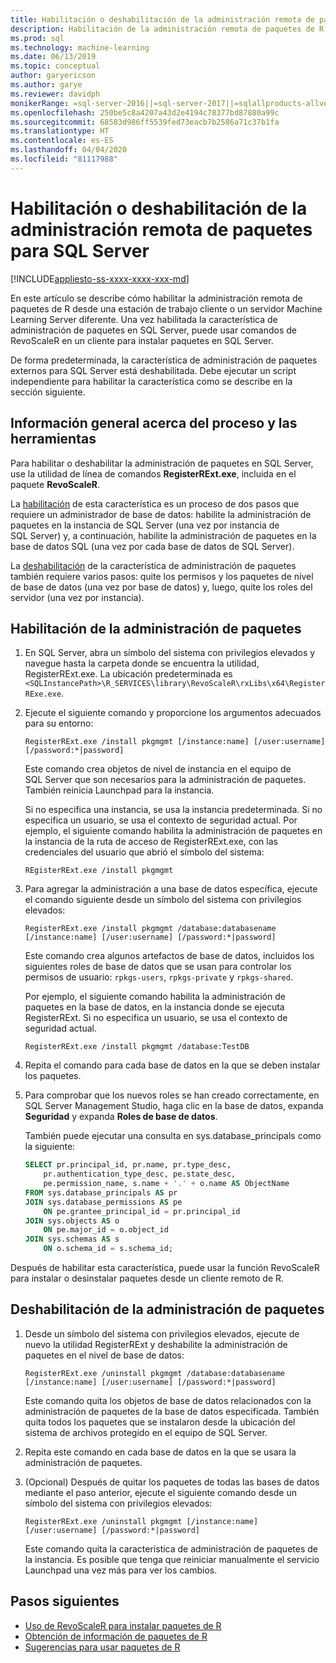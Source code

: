 ```yaml
---
title: Habilitación o deshabilitación de la administración remota de paquetes de R
description: Habilitación de la administración remota de paquetes de R en SQL Server 2016 R Services o SQL Server Machine Learning Services (en base de datos)
ms.prod: sql
ms.technology: machine-learning
ms.date: 06/13/2019
ms.topic: conceptual
author: garyericson
ms.author: garye
ms.reviewer: davidph
monikerRange: =sql-server-2016||=sql-server-2017||=sqlallproducts-allversions
ms.openlocfilehash: 250be5c8a4207a43d2e4194c78377bd87880a99c
ms.sourcegitcommit: 68583d986ff5539fed73eacb7b2586a71c37b1fa
ms.translationtype: HT
ms.contentlocale: es-ES
ms.lasthandoff: 04/04/2020
ms.locfileid: "81117988"
---
```

# <a name="enable-or-disable-remote-package-management-for-sql-server"></a>Habilitación o deshabilitación de la administración remota de paquetes para SQL Server
[!INCLUDE[appliesto-ss-xxxx-xxxx-xxx-md](../../includes/appliesto-ss-xxxx-xxxx-xxx-md.md)]

En este artículo se describe cómo habilitar la administración remota de paquetes de R desde una estación de trabajo cliente o un servidor Machine Learning Server diferente. Una vez habilitada la característica de administración de paquetes en SQL Server, puede usar comandos de RevoScaleR en un cliente para instalar paquetes en SQL Server.

De forma predeterminada, la característica de administración de paquetes externos para SQL Server está deshabilitada. Debe ejecutar un script independiente para habilitar la característica como se describe en la sección siguiente.

## <a name="overview-of-process-and-tools"></a>Información general acerca del proceso y las herramientas

Para habilitar o deshabilitar la administración de paquetes en SQL Server, use la utilidad de línea de comandos **RegisterRExt.exe**, incluida en el paquete **RevoScaleR**.

La [habilitación](#bkmk_enable) de esta característica es un proceso de dos pasos que requiere un administrador de base de datos: habilite la administración de paquetes en la instancia de SQL Server (una vez por instancia de SQL Server) y, a continuación, habilite la administración de paquetes en la base de datos SQL (una vez por cada base de datos de SQL Server).

La [deshabilitación](#bkmk_disable) de la característica de administración de paquetes también requiere varios pasos: quite los permisos y los paquetes de nivel de base de datos (una vez por base de datos) y, luego, quite los roles del servidor (una vez por instancia).

## <a name="enable-package-management"></a><a name="bkmk_enable"></a> Habilitación de la administración de paquetes

1. En SQL Server, abra un símbolo del sistema con privilegios elevados y navegue hasta la carpeta donde se encuentra la utilidad, RegisterRExt.exe. La ubicación predeterminada es `<SQLInstancePath>\R_SERVICES\library\RevoScaleR\rxLibs\x64\RegisterRExe.exe`.

2. Ejecute el siguiente comando y proporcione los argumentos adecuados para su entorno:

    `RegisterRExt.exe /install pkgmgmt [/instance:name] [/user:username] [/password:*|password]`

    Este comando crea objetos de nivel de instancia en el equipo de SQL Server que son necesarios para la administración de paquetes. También reinicia Launchpad para la instancia.

    Si no especifica una instancia, se usa la instancia predeterminada. Si no especifica un usuario, se usa el contexto de seguridad actual. Por ejemplo, el siguiente comando habilita la administración de paquetes en la instancia de la ruta de acceso de RegisterRExt.exe, con las credenciales del usuario que abrió el símbolo del sistema:

    `REgisterRExt.exe /install pkgmgmt`

3. Para agregar la administración a una base de datos específica, ejecute el comando siguiente desde un símbolo del sistema con privilegios elevados:

    `RegisterRExt.exe /install pkgmgmt /database:databasename [/instance:name] [/user:username] [/password:*|password]`
   
    Este comando crea algunos artefactos de base de datos, incluidos los siguientes roles de base de datos que se usan para controlar los permisos de usuario: `rpkgs-users`, `rpkgs-private` y `rpkgs-shared`.

    Por ejemplo, el siguiente comando habilita la administración de paquetes en la base de datos, en la instancia donde se ejecuta RegisterRExt. Si no especifica un usuario, se usa el contexto de seguridad actual.

    `RegisterRExt.exe /install pkgmgmt /database:TestDB`

4. Repita el comando para cada base de datos en la que se deben instalar los paquetes.

5. Para comprobar que los nuevos roles se han creado correctamente, en SQL Server Management Studio, haga clic en la base de datos, expanda **Seguridad** y expanda **Roles de base de datos**.

    También puede ejecutar una consulta en sys.database_principals como la siguiente:

    ```sql
    SELECT pr.principal_id, pr.name, pr.type_desc,   
        pr.authentication_type_desc, pe.state_desc,   
        pe.permission_name, s.name + '.' + o.name AS ObjectName  
    FROM sys.database_principals AS pr  
    JOIN sys.database_permissions AS pe  
        ON pe.grantee_principal_id = pr.principal_id  
    JOIN sys.objects AS o  
        ON pe.major_id = o.object_id  
    JOIN sys.schemas AS s  
        ON o.schema_id = s.schema_id;
    ```

Después de habilitar esta característica, puede usar la función RevoScaleR para instalar o desinstalar paquetes desde un cliente remoto de R.

## <a name="disable-package-management"></a><a name="bkmk_disable"></a> Deshabilitación de la administración de paquetes

1. Desde un símbolo del sistema con privilegios elevados, ejecute de nuevo la utilidad RegisterRExt y deshabilite la administración de paquetes en el nivel de base de datos:

    `RegisterRExt.exe /uninstall pkgmgmt /database:databasename [/instance:name] [/user:username] [/password:*|password]`

    Este comando quita los objetos de base de datos relacionados con la administración de paquetes de la base de datos especificada. También quita todos los paquetes que se instalaron desde la ubicación del sistema de archivos protegido en el equipo de SQL Server.

2. Repita este comando en cada base de datos en la que se usara la administración de paquetes.

3.  (Opcional) Después de quitar los paquetes de todas las bases de datos mediante el paso anterior, ejecute el siguiente comando desde un símbolo del sistema con privilegios elevados:

    `RegisterRExt.exe /uninstall pkgmgmt [/instance:name] [/user:username] [/password:*|password]`

    Este comando quita la característica de administración de paquetes de la instancia. Es posible que tenga que reiniciar manualmente el servicio Launchpad una vez más para ver los cambios.

## <a name="next-steps"></a>Pasos siguientes

+ [Uso de RevoScaleR para instalar paquetes de R](install-r-packages-with-revoscaler.md)
+ [Obtención de información de paquetes de R](r-package-information.md)
+ [Sugerencias para usar paquetes de R](tips-for-using-r-packages.md)
